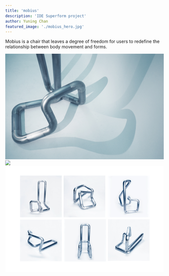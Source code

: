 ```yaml
---
title: 'mobius'
description: 'IDE Superform project'
author: Yuning Chan
featured_image: './mobius_hero.jpg'
---
```


Mobius is a chair that leaves a degree of freedom for users to redefine the relationship between body movement and forms.


![](./mobius_hero.jpg)
![](./mobius1.jpg)
![](./mobius2.jpg)
